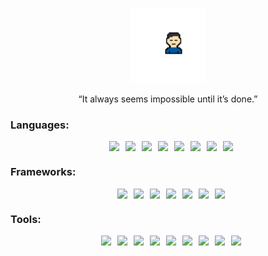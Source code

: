 <p align="center">
  <img src="https://raw.githubusercontent.com/EdwardMan917/EdwardMan917/master/images/logo.png" width="120px"/>
  <p align="center">“It always seems impossible until it’s done.” </p>
</p>
<h3> Languages: </h3>
<p style="display:flex; flex-direction: row; justify-content: center;">
    <img style="margin-left:10px;" src="https://img.shields.io/badge/python-3670A0?style=for-the-badge&logo=python&logoColor=ffdd54" />
    <img style="margin-left:10px;" src="https://img.shields.io/badge/java-%23ED8B00.svg?style=for-the-badge&logo=java&logoColor=white" />
    <img style="margin-left:10px;" src="https://img.shields.io/badge/javascript-%23323330.svg?style=for-the-badge&logo=javascript&logoColor=%23F7DF1E" />
    <img style="margin-left:10px;" src="https://img.shields.io/badge/typescript-%23007ACC.svg?style=for-the-badge&logo=typescript&logoColor=white" />
    <img style="margin-left:10px;" src="https://img.shields.io/badge/html5-%23E34F26.svg?style=for-the-badge&logo=html5&logoColor=white" />
    <img style="margin-left:10px;" src="https://img.shields.io/badge/css3-%231572B6.svg?style=for-the-badge&logo=css3&logoColor=white" />
    <img style="margin-left:10px;" src="https://img.shields.io/badge/Solidity-%23363636.svg?style=for-the-badge&logo=solidity&logoColor=white" />
    <img style="margin-left:10px;" src="https://img.shields.io/badge/c%23-%23239120.svg?style=for-the-badge&logo=c-sharp&logoColor=white" />
</p>
<h3> Frameworks: </h3>
<p style="display:flex; flex-direction: row; justify-content: center;">
    <img style="margin-left:10px;" src="https://img.shields.io/badge/django-%23092E20.svg?style=for-the-badge&logo=django&logoColor=white" />
    <img style="margin-left:10px;" src="https://img.shields.io/badge/DJANGO-REST-ff1709?style=for-the-badge&logo=django&logoColor=white&color=ff1709&labelColor=gray" />
    <img style="margin-left:10px;" src="https://img.shields.io/badge/flask-%23000.svg?style=for-the-badge&logo=flask&logoColor=white" />
    <img style="margin-left:10px;" src="https://img.shields.io/badge/spring-%236DB33F.svg?style=for-the-badge&logo=spring&logoColor=white" />
    <img style="margin-left:10px;" src="https://img.shields.io/badge/Thymeleaf-%23005C0F.svg?style=for-the-badge&logo=Thymeleaf&logoColor=white" />
    <img style="margin-left:10px;" src="https://img.shields.io/badge/react-%2320232a.svg?style=for-the-badge&logo=react&logoColor=%2361DAFB" />
    <img style="margin-left:10px;" src="https://img.shields.io/badge/styled--components-DB7093?style=for-the-badge&logo=styled-components&logoColor=white" />
</p>
<h3> Tools: </h3>
<p style="display:flex; flex-direction: row; justify-content: center;">
    <img style="margin-left:10px;" src="https://img.shields.io/badge/docker-%230db7ed.svg?style=for-the-badge&logo=docker&logoColor=white" />
    <img style="margin-left:10px;" src="https://img.shields.io/badge/AWS-%23FF9900.svg?style=for-the-badge&logo=amazon-aws&logoColor=white" />
    <img style="margin-left:10px;" src="https://img.shields.io/badge/GoogleCloud-%234285F4.svg?style=for-the-badge&logo=google-cloud&logoColor=white" />
    <img style="margin-left:10px;" src="https://img.shields.io/badge/azure-%230072C6.svg?style=for-the-badge&logo=azure-devops&logoColor=white" />
    <img style="margin-left:10px;" src="https://img.shields.io/badge/mysql-%2300f.svg?style=for-the-badge&logo=mysql&logoColor=white" />
    <img style="margin-left:10px;" src="https://img.shields.io/badge/postgres-%23316192.svg?style=for-the-badge&logo=postgresql&logoColor=white" />
    <img style="margin-left:10px;" src="https://img.shields.io/badge/MongoDB-%234ea94b.svg?style=for-the-badge&logo=mongodb&logoColor=white" />
    <img style="margin-left:10px;" src="https://img.shields.io/badge/sqlite-%2307405e.svg?style=for-the-badge&logo=sqlite&logoColor=white" />
    <img style="margin-left:10px;" src="https://img.shields.io/badge/CIRCLECI-%23161616.svg?style=for-the-badge&logo=circleci&logoColor=white" />
</p>
